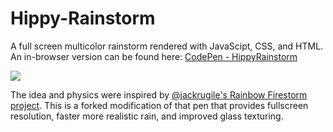 # Hippy-Rainstorm
A full screen multicolor rainstorm rendered with JavaScipt, CSS, and HTML. An in-browser version can be found here: [CodePen - HippyRainstorm](https://codepen.io/DonutsDuncan/pen/KJzMQG)

![](https://github.com/duncancalvert/Hippy-Rainstorm/blob/master/Hippy-Rainstorm-Light%20with%20Music.gif)


The idea and physics were inspired by [@jackrugile's Rainbow Firestorm project](https://codepen.io/jackrugile/pen/AokpF). This is a forked modification of that pen that provides fullscreen resolution, faster more realistic rain, and improved glass texturing.

